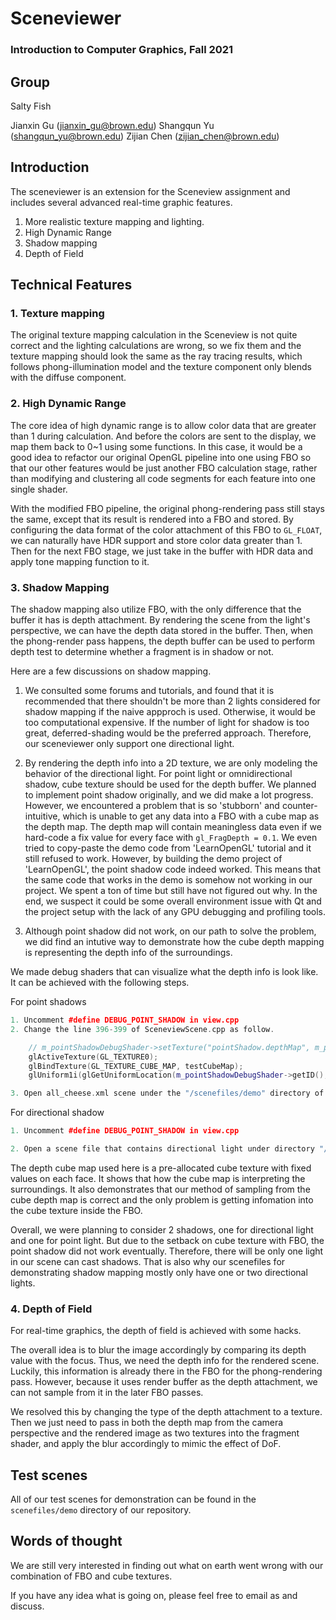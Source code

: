 # Sceneviewer

### Introduction to Computer Graphics, Fall 2021

## Group

Salty Fish

Jianxin Gu  (jianxin_gu@brown.edu)
Shangqun Yu (shangqun_yu@brown.edu)
Zijian Chen (zijian_chen@brown.edu)

## Introduction

The sceneviewer is an extension for the Sceneview assignment and includes several advanced real-time graphic features.

1. More realistic texture mapping and lighting.
2. High Dynamic Range
3. Shadow mapping
4. Depth of Field

## Technical Features

### 1. Texture mapping

The original texture mapping calculation in the Sceneview is not quite correct and the lighting calculations are wrong, so we fix them and the texture mapping should look the same as the ray tracing results, which follows phong-illumination model and the texture component only blends with the diffuse component.

### 2. High Dynamic Range

The core idea of high dynamic range is to allow color data that are greater than 1 during calculation. And before the colors are sent to the display, we map them back to 0~1 using some functions. In this case, it would be a good idea to refactor our original OpenGL pipeline into one using FBO so that our other features would be just another FBO calculation stage, rather than modifying and clustering all code segments for each feature into one single shader.

With the modified FBO pipeline, the original phong-rendering pass still stays the same, except that its result is rendered into a FBO and stored. By configuring the data format of the color attachment of this FBO to `GL_FLOAT`, we can naturally have HDR support and store color data greater than 1. Then for the next FBO stage, we just take in the buffer with HDR data and apply tone mapping function to it.

### 3. Shadow Mapping

The shadow mapping also utilize FBO, with the only difference that the buffer it has is depth attachment. By rendering the scene from the light's perspective, we can have the depth data stored in the buffer. Then, when the phong-render pass happens, the depth buffer can be used to perform depth test to determine whether a fragment is in shadow or not.

Here are a few discussions on shadow mapping.

1. We consulted some forums and tutorials, and found that it is recommended that there shouldn't be more than 2 lights considered for shadow mapping if the naive appproch is used. Otherwise, it would be too computational expensive. If the number of light for shadow is too great, deferred-shading would be the preferred approach. Therefore, our sceneviewer only support one directional light.

2. By rendering the depth info into a 2D texture, we are only modeling the behavior of the directional light. For point light or omnidirectional shadow, cube texture should be used for the depth buffer. We planned to implement point shadow originally, and we did make a lot progress. However, we encountered a problem that is so 'stubborn' and counter-intuitive, which is unable to get any data into a FBO with a cube map as the depth map. The depth map will contain meaningless data even if we hard-code a fix value for every face with `gl_FragDepth = 0.1`. We even tried to copy-paste the demo code from 'LearnOpenGL' tutorial and it still refused to work. However, by building the demo project of 'LearnOpenGL', the point shadow code indeed worked. This means that the same code that works in the demo is somehow not working in our project. We spent a ton of time but still have not figured out why. In the end, we suspect it could be some overall environment issue with Qt and the project setup with the lack of any GPU debugging and profiling tools.

3. Although point shadow did not work, on our path to solve the problem, we did find an intutive way to demonstrate how the cube depth mapping is representing the depth info of the surroundings.

We made debug shaders that can visualize what the depth info is look like. It can be achieved with the following steps.

For point shadows
``` C++
1. Uncomment #define DEBUG_POINT_SHADOW in view.cpp
2. Change the line 396-399 of SceneviewScene.cpp as follow.

    // m_pointShadowDebugShader->setTexture("pointShadow.depthMap", m_pointShadowMap->getDepthCube());
    glActiveTexture(GL_TEXTURE0);
    glBindTexture(GL_TEXTURE_CUBE_MAP, testCubeMap);
    glUniform1i(glGetUniformLocation(m_pointShadowDebugShader->getID(), "pointShadow.depthMap"), 0);

3. Open all_cheese.xml scene under the "/scenefiles/demo" directory of this project and check "Shadow mapping" in the UI.
```

For directional shadow
``` C++
1. Uncomment #define DEBUG_POINT_SHADOW in view.cpp

2. Open a scene file that contains directional light under directory "/scenefiles/demo" and check "Shadow mapping" in the UI.
```

The depth cube map used here is a pre-allocated cube texture with fixed values on each face. It shows that how the cube map is interpreting the surroundings. It also demonstrates that our method of sampling from the cube depth map is correct and the only problem is getting infomation into the cube texture inside the FBO.

Overall, we were planning to consider 2 shadows, one for directional light and one for point light. But due to the setback on cube texture with FBO, the point shadow did not work eventually. Therefore, there will be only one light in our scene can cast shadows. That is also why our scenefiles for demonstrating shadow mapping mostly only have one or two directional lights.

### 4. Depth of Field

For real-time graphics, the depth of field is achieved with some hacks. 

The overall idea is to blur the image accordingly by comparing its depth value with the focus. Thus, we need the depth info for the rendered scene. Luckily, this information is already there in the FBO for the phong-rendering pass. However, because it uses render buffer as the depth attachment, we can not sample from it in the later FBO passes. 

We resolved this by changing the type of the depth attachment to a texture. Then we just need to pass in both the depth map from the camera perspective and the rendered image as two textures into the fragment shader, and apply the blur accordingly to mimic the effect of DoF.

## Test scenes

All of our test scenes for demonstration can be found in the `scenefiles/demo` directory of our repository.

## Words of thought

We are still very interested in finding out what on earth went wrong with our combination of FBO and cube textures. 

If you have any idea what is going on, please feel free to email as and discuss.
